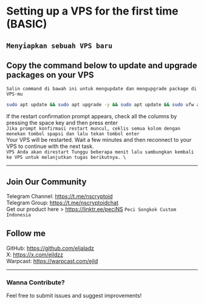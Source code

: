 # Setting up a VPS for the first time (BASIC)
``Menyiapkan sebuah VPS baru``
---
## Copy the command below to update and upgrade packages on your VPS
`` Salin command di bawah ini untuk mengupdate dan mengupgrade package di VPS-mu ``
```bash
sudo apt update && sudo apt upgrade -y && sudo apt update && sudo ufw allow ssh && ufw allow 22 && ufw enable && shutdown -r now
```
If the restart confirmation prompt appears, check all the columns by pressing the space key and then press enter \
`` Jika prompt konfirmasi restart muncul, ceklis semua kolom dengan menekan tombol spapsi dan lalu tekan tombol enter `` \
Your VPS will be restarted. Wait a few minutes and then reconnect to your VPS to continue with the next task. \
`` VPS Anda akan direstart Tunggu beberapa menit lalu sambungkan kembali ke VPS untuk melanjutkan tugas berikutnya. \ `` 

---

## Join Our Community
   Telegram Channel: https://t.me/nscryptoid <br>
   Telegram Group: https://t.me/nscryptoidchat <br>
   Get our product here > https://linktr.ee/peciNS `` Peci Songkok Custom Indonesia ``
   
## Follow me
   GitHub: https://github.com/eljaladz <br>
   X: https://x.com/ejldzz <br>
   Warpcast: https://warpcast.com/ejld

---

### Wanna Contribute?
Feel free to submit issues and suggest improvements!
